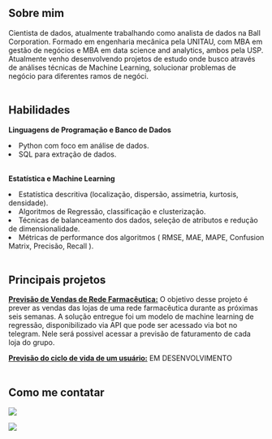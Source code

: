 <!-- About me -->
## Sobre mim
Cientista de dados, atualmente trabalhando como analista de dados na Ball Corporation. Formado em engenharia mecânica pela UNITAU, com MBA em gestão de negócios e MBA em data science and analytics, ambos pela USP. Atualmente venho desenvolvendo projetos de estudo onde busco através de análises técnicas de Machine Learning, solucionar problemas de negócio para diferentes ramos de negóci.
<br>
<br>

<!-- Skills -->
## Habilidades

**Linguagens de Programação e Banco de Dados**

<li>Python com foco em análise de dados.</li>
<li>SQL para extração de dados.</li>
<br>

**Estatística e Machine Learning**
<li>Estatística descritiva (localização, dispersão, assimetria, kurtosis, densidade).</li>
<li>Algoritmos de Regressão, classificação e clusterização.</li>
<li>Técnicas de balanceamento dos dados, seleção de atributos e redução de dimensionalidade.</li>
<li>Métricas de performance dos algoritmos ( RMSE, MAE, MAPE, Confusion Matrix, Precisão, Recall ).</li>
<br>

<!-- Portifolio -->
## Principais projetos

**[Previsão de Vendas de Rede Farmacêutica:](https://github.com/svleolnd/Rossmann_store_sales_prediction)** 
 O objetivo desse projeto é prever as vendas das lojas de uma rede farmacêutica durante as próximas seis semanas. A solução entregue foi um modelo de machine learning de regressão, disponibilizado via API que pode ser acessado via bot no telegram. Nele será possivel acessar a previsão de faturamento de cada loja do grupo.<br>

 **[Previsão do ciclo de vida de um usuário:](https://github.com/svleolnd/loyalty-prediction)**
 EM DESENVOLVIMENTO
<br>
<br>

 <!-- How to reach me -->
## Como me contatar

<a href="https://www.linkedin.com/in/lspereira26/" rel="nofollow"><img src="https://img.shields.io/badge/LinkedIn-0077B5?style=for-the-badge&logo=linkedin&logoColor=white"></a>

<a href="contatoleoo@gmail.com"><img src="https://img.shields.io/badge/Gmail-D14836?style=for-the-badge&logo=gmail&logoColor=white"></a>
<br>
<br>

<!---
svleolnd/svleolnd is a ✨ special ✨ repository because its `README.md` (this file) appears on your GitHub profile.
You can click the Preview link to take a look at your changes.
--->
